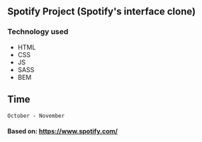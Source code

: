 ## Spotify Project (Spotify's interface clone)

### Technology used

* HTML
* CSS
* JS
* SASS
* BEM

## Time

```
October - November
```
#### Based on: https://www.spotify.com/
